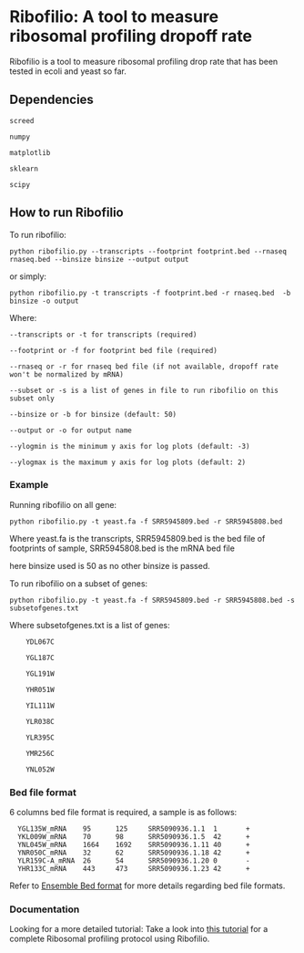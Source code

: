
# Ribofilio: A tool to measure ribosomal profiling dropoff rate

Ribofilio is a tool to measure ribosomal profiling drop rate that has been tested in ecoli and yeast so far.


## Dependencies

	screed

	numpy
	
	matplotlib
	
	sklearn 
        
	scipy


## How to run Ribofilio
 
To run ribofilio:


	python ribofilio.py --transcripts --footprint footprint.bed --rnaseq rnaseq.bed --binsize binsize --output output 
   
 
or simply:


	python ribofilio.py -t transcripts -f footprint.bed -r rnaseq.bed  -b binsize -o output 

 
Where: 


   ``--transcripts or -t for transcripts (required)`` 


   ``--footprint or -f for footprint bed file (required)`` 


   ``--rnaseq or -r for rnaseq bed file (if not available, dropoff rate won't be normalized by mRNA)`` 


   ``--subset or -s is a list of genes in file to run ribofilio on this subset only``


   ``--binsize or -b for binsize (default: 50)`` 


   ``--output or -o for output name`` 


   ``--ylogmin is the minimum y axis for log plots (default: -3)``


   ``--ylogmax is the maximum y axis for log plots (default: 2)``


### Example 

Running ribofilio on all gene: 

   
	python ribofilio.py -t yeast.fa -f SRR5945809.bed -r SRR5945808.bed 


Where yeast.fa is the transcripts, SRR5945809.bed is the bed file of footprints of sample, SRR5945808.bed is the mRNA bed file

here binsize used is 50 as no other binsize is passed. 

To run ribofilio on a subset of genes:
 

	python ribofilio.py -t yeast.fa -f SRR5945809.bed -r SRR5945808.bed -s subsetofgenes.txt 


Where subsetofgenes.txt is a list of genes: 

        YDL067C
   
        YGL187C
   
        YGL191W
   
        YHR051W
   
        YIL111W
   
        YLR038C
   
        YLR395C
   
        YMR256C
   
        YNL052W


### Bed file format 

6 columns bed file format is required, a sample is as follows:

      YGL135W_mRNA    95      125     SRR5090936.1.1  1       +
      YKL009W_mRNA    70      98      SRR5090936.1.5  42      +
      YNL045W_mRNA    1664    1692    SRR5090936.1.11 40      +
      YNR050C_mRNA    32      62      SRR5090936.1.18 42      +
      YLR159C-A_mRNA  26      54      SRR5090936.1.20 0       -
      YHR133C_mRNA    443     473     SRR5090936.1.23 42      +

Refer to [Ensemble Bed format](https://m.ensembl.org/info/website/upload/bed.html) for more details regarding bed file formats.


### Documentation 

Looking for a more detailed tutorial: Take a look into [this tutorial](https://ribofilio.readthedocs.io/en/latest/protocol.html) for a complete Ribosomal profiling protocol using Ribofilio.


